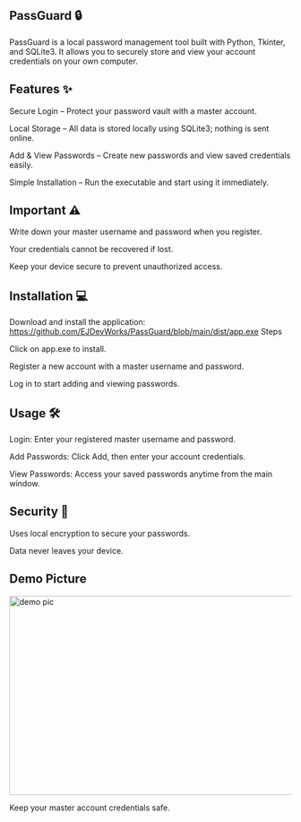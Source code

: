 ## PassGuard 🔒

PassGuard is a local password management tool built with Python, Tkinter, and SQLite3. It allows you to securely store and view your account credentials on your own computer.

## Features ✨

Secure Login – Protect your password vault with a master account.

Local Storage – All data is stored locally using SQLite3; nothing is sent online.

Add & View Passwords – Create new passwords and view saved credentials easily.

Simple Installation – Run the executable and start using it immediately.

## Important ⚠️

Write down your master username and password when you register.

Your credentials cannot be recovered if lost.

Keep your device secure to prevent unauthorized access.

## Installation 💻

Download and install the application:
https://github.com/EJDevWorks/PassGuard/blob/main/dist/app.exe
Steps

Click on app.exe to install.

Register a new account with a master username and password.

Log in to start adding and viewing passwords.

## Usage 🛠️

Login: Enter your registered master username and password.

Add Passwords: Click Add, then enter your account credentials.

View Passwords: Access your saved passwords anytime from the main window.

## Security 🔐

Uses local encryption to secure your passwords.

Data never leaves your device.


## Demo Picture
<img width="898" height="355" alt="demo pic" src="https://github.com/user-attachments/assets/0edb470d-ea81-417b-85ff-4ff22d0bb5ce" />



Keep your master account credentials safe.

